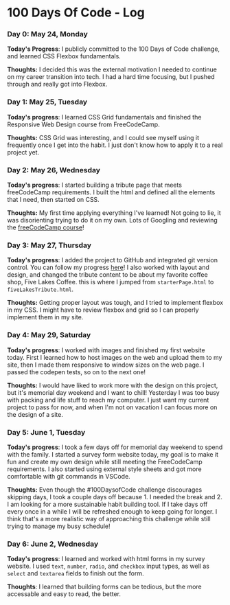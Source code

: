 # 100 Days Of Code - Log

### Day 0: May 24, Monday

**Today's Progress**: I publicly committed to the 100 Days of Code challenge, and learned CSS Flexbox fundamentals.

**Thoughts:** I decided this was the external motivation I needed to continue on my career transition into tech. I had a hard time focusing, but I pushed through and really got into Flexbox.


### Day 1: May 25, Tuesday

**Today's progress**: I learned CSS Grid fundamentals and finished the Responsive Web Design course from FreeCodeCamp.

**Thoughts:** CSS Grid was interesting, and I could see myself using it frequently once I get into the habit. I just don't know how to apply it to a real project yet.


### Day 2: May 26, Wednesday

**Today's progress**: I started building a tribute page that meets freeCodeCamp requirements. I built the html and defined all the elements that I need, then started on CSS.

**Thoughts:** My first time applying everything I've learned! Not going to lie, it was disorienting trying to do it on my own. Lots of Googling and reviewing the [freeCodeCamp course](https://www.freecodecamp.org/learn/responsive-web-design/)!


### Day 3: May 27, Thursday

**Today's progress**: I added the project to GitHub and integrated git version control. You can follow my progress [here](https://github.com/MichaelMullet/tributePage.git)! I also worked with layout and design, and changed the tribute content to be about my favorite coffee shop, Five Lakes Coffee. this is where I jumped from `starterPage.html` to `fiveLakesTribute.html`.

**Thoughts:** Getting proper layout was tough, and I tried to implement flexbox in my CSS. I might have to review flexbox and grid so I can properly implement them in my site.


### Day 4: May 29, Saturday

**Today's progress**: I worked with images and finished my first website today. First I learned how to host images on the web and upload them to my site, then I made them responsive to window sizes on the web page. I passed the codepen tests, so on to the next one!

**Thoughts:** I would have liked to work more with the design on this project, but it's memorial day weekend and I want to chill! Yesterday I was too busy with packing and life stuff to reach my computer. I just want my current project to pass for now, and when I'm not on vacation I can focus more on the design of a site.


### Day 5: June 1, Tuesday

**Today's progress**:  I took a few days off for memorial day weekend to spend with the family. I started a survey form website today, my goal is to make it fun and create my own design while still meeting the FreeCodeCamp requirements. I also started using external style sheets and got more comfortable with git commands in VSCode.

**Thoughts:** Even though the #100DaysofCode challenge discourages skipping days, I took a couple days off because 1. I needed the break and 2. I am looking for a more sustainable habit building tool. If I take days off every once in a while I will be refreshed enough to keep going for longer. I think that's a more realistic way of approaching this challenge while still trying to manage my busy schedule!


### Day 6: June 2, Wednesday

**Today's progress**: I learned and worked with html forms in my survey website. I used `text`, `number`, `radio`, and `checkbox` input types, as well as `select` and `textarea` fields to finish out the form.

**Thoughts**: I learned that building forms can be tedious, but the more accessable and easy to read, the better.

<!-- ### Day 0: February 30, 2016 (Example 2)
##### (delete me or comment me out)

**Today's Progress**: Fixed CSS, worked on canvas functionality for the app.

**Thoughts**: I really struggled with CSS, but, overall, I feel like I am slowly getting better at it. Canvas is still new for me, but I managed to figure out some basic functionality.

**Link(s) to work**: [Calculator App](http://www.example.com) -->

